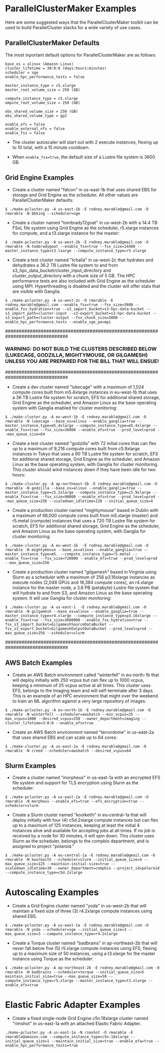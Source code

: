 # ParallelClusterMaker Examples

Here are some suggested ways that the ParallelClusterMaker toolkit can be used to build ParallelCluster stacks for a wide variety of use cases.

## ParallelClusterMaker Defaults

The most inportant default options for ParallelClusterMaker are as follows:

```
base_os = alinux (Amazon Linux)
cluster_lifetime = 30:0:0 (days:hours:minutes)
scheduler = sge
enable_hpc_performance_tests = false

master_instance_type = c5.xlarge
master_root_volume_size = 250 (GB)

compute_instance_type = c5.xlarge
ompute_root_volume_size = 250 (GB)

ebs_shared_volume_size = 250 (GB)
ebs_shared_volume_type = gp2

enable_efs = false
enable_external_nfs = false
enable_fsx = false
```

* The cluster autoscaler will start out with 2 execute instances, flexing up to
10 total, with a 15 minute cooldown.

* When `enable_fsx=true`, the default size of a Lustre file system is 3600 GB.

## Grid Engine Examples

* Create a cluster named "falcon" in us-east-1b that uses shared EBS for storage and Grid Engine as the scheduler.  All other values are ParallelClusterMaker defaults:

```
$ ./make-pcluster.py -A us-east-1b -E rodney.marable@gmail.com -O rmarable -N bbking --scheduler=sge
```

* Create a cluster named "tombrady12goat" in us-west-2b with a 14.4 TB FSxL file
system using Grid Engine as the scheduler, r5.xlarge instances for compute, and a t3.xlarge instance for the master:

```
$ ./make-pcluster.py -A us-west-2b -E rodney.marable@gmail.com -O rmarable -N tombradygoat --enable_fsx=true --fsx_size=14400 --master_instance_type=t3.lxarge --compute_instance_type=r5.xlarge
```

* Create a test cluster named "tchalla" in us-west-2c that hydrates and dehydrates a 36.2 TB Lustre file system to and from s3_hpc_data_bucket/cluster_input_directory and cluster_output_directory with a chunk size of 5 GB.  The HPC performance tests are also included with Grid Engine as the scheduler using MPI.  Hyperthreading is disabled and the cluster will offer stats that are visible with Ganglia.

```
$ ./make-pcluster.py -A us-west-2c -O rmarable -E rodney.marable@gmail.com --enable_fsx=true --fsx_size=3600 --enable_fsx_hydration=true --s3_import_bucket=s3-hpc-data-bucket --s3_import_path=cluster-input --s3-export_bucket=s3-hpc-data-bucket --s3_export_path=cluster-output --fsx_chunk_size=5000 --enable_hpc_performance_tests --enable_sge_pe=mpi
```

###############################################################################
### WARNING: DO **NOT** BUILD THE CLUSTERS DESCRIBED BELOW (LUKECAGE, GODZILLA, MIGHTYMOUSE, OR GILGAMESH) UNLESS YOU ARE PREPARED FOR THE BILL THAT WILL ENSUE!
###############################################################################

* Create a dev cluster named "lukecage" with a maximum of 1,024 compute cores
built from m5.4xlarge instances in eu-west-1b that uses a 36 TB Lustre file
system for scratch, EFS for additional shared storage, Grid Engine as the
scheduler, and Amazon Linux as the base operating system with Ganglia
enabled for cluster monitoring:

```
$ ./make-cluster.py -A eu-west-1b -E rodney.marable@gmail.com -O rmarable -N lukecage --base_os=alinux --enable_ganglia=true --master_instance_type=m5.4xlarge --compute_instance_type=m5.4xlarge --enable_fsx=true --fsx_size=36000 --enable_efs=true --prod_level=prod --max_queue_size=64
```

* Create a test cluster named "godzilla" with 72 initial cores that can flex
up to a  maximum of 9,216 compute cores built from c5.9xlarge instances in
Tokyo that uses a 90 TB Lustre file system for scratch, EFS for additional
shared storage, Grid Engine as the scheduler, and Amazon Linux as the base
operating system, with Ganglia for cluster monitoring.  This cluster should 
wind instances down if they have been idle for two hours:

```
$ ./make-cluster.py -A ap-northeast-1b -E rodney.marable@gmail.com -O rmarable -N godzilla --base_os=alinux --enable_ganglia=true --master_instance_type=c5.2xlarge --compute_instance_type=c5.9xlarge --enable_fsx=true --fsx_size=90000 --enable_efs=true --prod_level=prod --max_queue_size=256 --scaledown_idletime=120 --initial_queue_size=4
```

* Create a production cluster named "mightymouse" based in Dublin with a
maximum of 96,000 compute cores built from m5.xlarge (master) and r5.metal
(compute) instances that uses a 720 TB Lustre file system for scratch, EFS
for additional shared storage, Grid Engine as the scheduler, and Amazon
Linux as the base operating system, with Ganglia for cluster monitoring:

```
$ ./make-cluster.py -A eu-west-1b  -E rodney.marable@gmail.com -O rmarable -N mightymouse --base_os=alinux --enable_ganglia=true --master_instance_type=m5. --compute_instance_type=r5.metal --enable_fsx=true --fsx_size=720000 --enable_efs=true --prod_level=prod --max_queue_size=256
```

* Create a production cluster named "gilgamesh" based in Virginia using Slurm
as a scheduler with a maximum of 256 p3.16xlarge instances as execute nodes
(2,048 GPUs and 16,384 compute cores), an r4.xlarge instance for the master
node, a 3.6 PB (petabyte) Lustre file system that will hydrate to and from S3,
and Amazon Linux as the base operating system.  It will use Ganglia for cluster
monitoring:

```
$ ./make-cluster.py -A us-east-1  -E rodney.marable@gmail.com -O rmarable -N gilgamesh --base_os=alinux --enable_ganglia=true --master_instance_type=r4.xlarge --compute_instance_type=p3.16xlarge --enable_fsx=true --fsx_size=3600000 --enable_fsx_hydration=true --fsx_s3_import_bucket=GilgameshSourceDataBucket --fsx_s3_export_bucket=GilgameshOutputDataBucket --prod_level=prod --max_queue_size=256 --scheduler=slurm
```

###############################################################################

## AWS Batch Examples

* Create an AWS Batch environment called "winterfell" in eu-north-1b that
will deploy initially with 250 vcpus but can flex up to 1000 vcpus, keeping
a minimum of 25 vcpus active at all times.  This cluster uses EFS, belongs
to the Imaging team and will self-terminate after 3 days.  This is an example
of an HPC environment that might over the weekend to train an ML algorithm
against a very large repository of images.

```
$ ./make-pcluster.py -A eu-north-1b -E rodney.marable@gmail.com -O rmarable -N winterfell --scheduler=awsbatch --min_vcpus=25 --max_vcpus=1000 --desired_vcpus=250 --owner_department=imaging --cluster_lifetime=3:0:0 --enable_efs=true
```

* Create an AWS Batch environment named "terrordome" in us-east-2a that uses
shared EBS and can scale up to 64 cores:

```
$ ./make-cluster.py -A us-east-2a -E rodney.marable@gmail.com -O rmarable -N creed --scheduler=awsbatch --desired_vcpus=64
```

## Slurm Examples

* Create a cluster named "morpheus" in us-east-1a with an encrypted EFS file
system and support for TLS encryption using Slurm as the scheduler:

```
$ ./make-pcluster.py -A us-east-1a -E rodney.marable@gmail.com -O rmarable -N morpheus --enable_efs=true --efs_encryption=true --scheduler=slurm
```

* Create a Slurm cluster named "koolkeith" in eu-central-1a that will deploy
initially with four (4) c5d.2xlarge compute instances but can flex up to a
maximum of 125 instances, keeping at least the initial 4 instances alive and
available for accepting jobs at all times.  If no job is received by a node
for 30 minutes, it will spin down.  This cluster uses Slurm as the scheduler,
belongs to the compbio department, and is assigned to project "polaroid."

```
$ ./make-pcluster.py -A eu-central-1a -E rodney.marable@gmail.com -O rmarable -N koolkeith --scheduler=slurm --initial_queue_size=4 --max_queue_size=125 --maintain-initial-size=true --scaledown_idletime=30 --owner_department=compbio --project_id=polaroid --compute_instance_type=c5d.2xlarge
```

# Autoscaling Examples

* Create a Grid Engine cluster named "yoda" in us-west-2b that will maintain
a fixed size of three (3) r4.2xlarge compute instances using shared EBS.

```
$ ./make-pcluster.py -A us-east-1a -E rodney.marable@gmail.com -O rmarable -N yoda --scheduler=sge --initial_queue_size=3 --max_queue_size=3 --compute_instance_type=r4.2xlarge
```

* Create a Torque cluster named "badbrains" in ap-northeast-2b that will never
fall below five (5) r5.xlarge compute instances using EFS, flexing up to a 
maximum size of 50 instances, using a t3.xlarge for the master instance using
Torque as the scheduler.

```
$ ./make-pcluster.py -A ap-northeast-2b -E rodney.marable@gmail.com -O rmarable -N badbrains --scheduler=torque --initial_queue_size=5 maintain_initial_size=true --max_queue_size=50 --compute_instance_type=r5.xlarge --master_instance_type=t3.xlarge --enable_efs=true
```

# Elastic Fabric Adapter Examples

* Create a fixed single-node Grid Engine c5n.18xlarge cluster named "rimshot"
in us-east-1a with an attached Elastic Fabric Adapter.

```
./make-pcluster.py -A us-east-1a -N rimshot -O rmarable -E rmarable@amazon.com --compute_instance_type=c5n.18xlarge --initial_queue_size=1 --maintain_initial_size=true --enable_efa=true --enable_hpc_performance_tests=true
```
